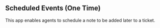 ## Scheduled Events (One Time)

This app enables agents to schedule a note to be added later to a ticket.

